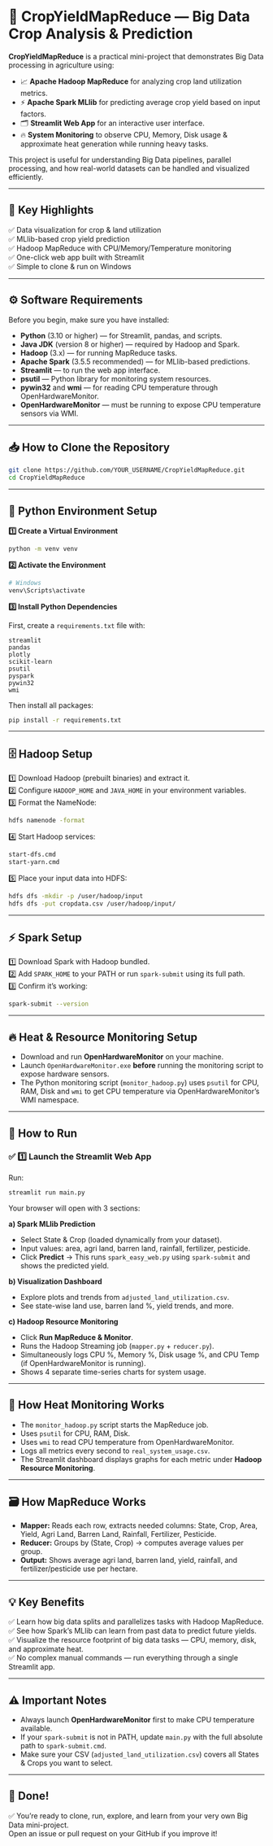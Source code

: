 # 🌾 CropYieldMapReduce — Big Data Crop Analysis & Prediction

**CropYieldMapReduce** is a practical mini-project that demonstrates Big Data processing in agriculture using:

- 📈 **Apache Hadoop MapReduce** for analyzing crop land utilization metrics.
- ⚡ **Apache Spark MLlib** for predicting average crop yield based on input factors.
- 🗂️ **Streamlit Web App** for an interactive user interface.
- 🔥 **System Monitoring** to observe CPU, Memory, Disk usage & approximate heat generation while running heavy tasks.

This project is useful for understanding Big Data pipelines, parallel processing, and how real-world datasets can be handled and visualized efficiently.

---

## 🧩 Key Highlights

✅ Data visualization for crop & land utilization\
✅ MLlib-based crop yield prediction\
✅ Hadoop MapReduce with CPU/Memory/Temperature monitoring\
✅ One-click web app built with Streamlit\
✅ Simple to clone & run on Windows

---

## ⚙️ Software Requirements

Before you begin, make sure you have installed:

- **Python** (3.10 or higher) — for Streamlit, pandas, and scripts.
- **Java JDK** (version 8 or higher) — required by Hadoop and Spark.
- **Hadoop** (3.x) — for running MapReduce tasks.
- **Apache Spark** (3.5.5 recommended) — for MLlib-based predictions.
- **Streamlit** — to run the web app interface.
- **psutil** — Python library for monitoring system resources.
- **pywin32** and **wmi** — for reading CPU temperature through OpenHardwareMonitor.
- **OpenHardwareMonitor** — must be running to expose CPU temperature sensors via WMI.

---

## 📥 **How to Clone the Repository**

```bash
git clone https://github.com/YOUR_USERNAME/CropYieldMapReduce.git
cd CropYieldMapReduce
```

---

## 🐍 **Python Environment Setup**

**1️⃣ Create a Virtual Environment**

```bash
python -m venv venv
```

**2️⃣ Activate the Environment**

```bash
# Windows
venv\Scripts\activate
```

**3️⃣ Install Python Dependencies**

First, create a `requirements.txt` file with:

```
streamlit
pandas
plotly
scikit-learn
psutil
pyspark
pywin32
wmi
```

Then install all packages:

```bash
pip install -r requirements.txt
```

---

## 🗄️ **Hadoop Setup**

1️⃣ Download Hadoop (prebuilt binaries) and extract it.\
2️⃣ Configure `HADOOP_HOME` and `JAVA_HOME` in your environment variables.\
3️⃣ Format the NameNode:

```bash
hdfs namenode -format
```

4️⃣ Start Hadoop services:

```bash
start-dfs.cmd
start-yarn.cmd
```

5️⃣ Place your input data into HDFS:

```bash
hdfs dfs -mkdir -p /user/hadoop/input
hdfs dfs -put cropdata.csv /user/hadoop/input/
```

---

## ⚡ **Spark Setup**

1️⃣ Download Spark with Hadoop bundled.\
2️⃣ Add `SPARK_HOME` to your PATH or run `spark-submit` using its full path.\
3️⃣ Confirm it’s working:

```bash
spark-submit --version
```

---

## 🔥 **Heat & Resource Monitoring Setup**

- Download and run **OpenHardwareMonitor** on your machine.
- Launch `OpenHardwareMonitor.exe` **before** running the monitoring script to expose hardware sensors.
- The Python monitoring script (`monitor_hadoop.py`) uses `psutil` for CPU, RAM, Disk and `wmi` to get CPU temperature via OpenHardwareMonitor’s WMI namespace.

---

## 🚀 **How to Run**

### ✅ 1️⃣ **Launch the Streamlit Web App**

Run:

```bash
streamlit run main.py
```

Your browser will open with 3 sections:

**a) Spark MLlib Prediction**

- Select State & Crop (loaded dynamically from your dataset).
- Input values: area, agri land, barren land, rainfall, fertilizer, pesticide.
- Click **Predict** → This runs `spark_easy_web.py` using `spark-submit` and shows the predicted yield.

**b) Visualization Dashboard**

- Explore plots and trends from `adjusted_land_utilization.csv`.
- See state-wise land use, barren land %, yield trends, and more.

**c) Hadoop Resource Monitoring**

- Click **Run MapReduce & Monitor**.
- Runs the Hadoop Streaming job (`mapper.py` + `reducer.py`).
- Simultaneously logs CPU %, Memory %, Disk usage %, and CPU Temp (if OpenHardwareMonitor is running).
- Shows 4 separate time-series charts for system usage.

---

## 🔧 **How Heat Monitoring Works**

- The `monitor_hadoop.py` script starts the MapReduce job.
- Uses `psutil` for CPU, RAM, Disk.
- Uses `wmi` to read CPU temperature from OpenHardwareMonitor.
- Logs all metrics every second to `real_system_usage.csv`.
- The Streamlit dashboard displays graphs for each metric under **Hadoop Resource Monitoring**.

---

## 🗃️ **How MapReduce Works**

- **Mapper:** Reads each row, extracts needed columns: State, Crop, Area, Yield, Agri Land, Barren Land, Rainfall, Fertilizer, Pesticide.
- **Reducer:** Groups by (State, Crop) → computes average values per group.
- **Output:** Shows average agri land, barren land, yield, rainfall, and fertilizer/pesticide use per hectare.

---

## 💡 **Key Benefits**

✅ Learn how big data splits and parallelizes tasks with Hadoop MapReduce.\
✅ See how Spark’s MLlib can learn from past data to predict future yields.\
✅ Visualize the resource footprint of big data tasks — CPU, memory, disk, and approximate heat.\
✅ No complex manual commands — run everything through a single Streamlit app.

---

## ⚠️ **Important Notes**

- Always launch **OpenHardwareMonitor** first to make CPU temperature available.
- If your `spark-submit` is not in PATH, update `main.py` with the full absolute path to `spark-submit.cmd`.
- Make sure your CSV (`adjusted_land_utilization.csv`) covers all States & Crops you want to select.

---

## 🎉 **Done!**

✅ You’re ready to clone, run, explore, and learn from your very own Big Data mini-project.\
Open an issue or pull request on your GitHub if you improve it!


